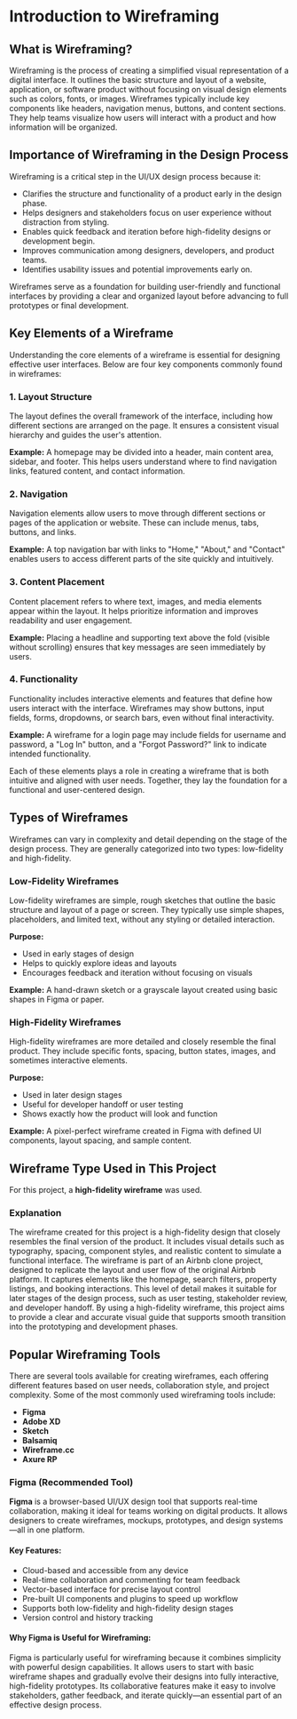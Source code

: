 # Introduction to Wireframing

## What is Wireframing?

Wireframing is the process of creating a simplified visual representation of a digital interface. It outlines the basic structure and layout of a website, application, or software product without focusing on visual design elements such as colors, fonts, or images.
Wireframes typically include key components like headers, navigation menus, buttons, and content sections. They help teams visualize how users will interact with a product and how information will be organized.

## Importance of Wireframing in the Design Process

Wireframing is a critical step in the UI/UX design process because it:

- Clarifies the structure and functionality of a product early in the design phase.
- Helps designers and stakeholders focus on user experience without distraction from styling.
- Enables quick feedback and iteration before high-fidelity designs or development begin.
- Improves communication among designers, developers, and product teams.
- Identifies usability issues and potential improvements early on.

Wireframes serve as a foundation for building user-friendly and functional interfaces by providing a clear and organized layout before advancing to full prototypes or final development.

## Key Elements of a Wireframe

Understanding the core elements of a wireframe is essential for designing effective user interfaces. Below are four key components commonly found in wireframes:

### 1. Layout Structure

The layout defines the overall framework of the interface, including how different sections are arranged on the page. It ensures a consistent visual hierarchy and guides the user's attention.

**Example:** A homepage may be divided into a header, main content area, sidebar, and footer. This helps users understand where to find navigation links, featured content, and contact information.

### 2. Navigation

Navigation elements allow users to move through different sections or pages of the application or website. These can include menus, tabs, buttons, and links.

**Example:** A top navigation bar with links to "Home," "About," and "Contact" enables users to access different parts of the site quickly and intuitively.

### 3. Content Placement

Content placement refers to where text, images, and media elements appear within the layout. It helps prioritize information and improves readability and user engagement.

**Example:** Placing a headline and supporting text above the fold (visible without scrolling) ensures that key messages are seen immediately by users.

### 4. Functionality

Functionality includes interactive elements and features that define how users interact with the interface. Wireframes may show buttons, input fields, forms, dropdowns, or search bars, even without final interactivity.

**Example:** A wireframe for a login page may include fields for username and password, a "Log In" button, and a "Forgot Password?" link to indicate intended functionality.

Each of these elements plays a role in creating a wireframe that is both intuitive and aligned with user needs. Together, they lay the foundation for a functional and user-centered design.

## Types of Wireframes

Wireframes can vary in complexity and detail depending on the stage of the design process. They are generally categorized into two types: low-fidelity and high-fidelity.

### Low-Fidelity Wireframes

Low-fidelity wireframes are simple, rough sketches that outline the basic structure and layout of a page or screen. They typically use simple shapes, placeholders, and limited text, without any styling or detailed interaction.

**Purpose:**
- Used in early stages of design
- Helps to quickly explore ideas and layouts
- Encourages feedback and iteration without focusing on visuals

**Example:** A hand-drawn sketch or a grayscale layout created using basic shapes in Figma or paper.

### High-Fidelity Wireframes

High-fidelity wireframes are more detailed and closely resemble the final product. They include specific fonts, spacing, button states, images, and sometimes interactive elements.

**Purpose:**
- Used in later design stages
- Useful for developer handoff or user testing
- Shows exactly how the product will look and function

**Example:** A pixel-perfect wireframe created in Figma with defined UI components, layout spacing, and sample content.

## Wireframe Type Used in This Project

For this project, a **high-fidelity wireframe** was used.

### Explanation

The wireframe created for this project is a high-fidelity design that closely resembles the final version of the product. It includes visual details such as typography, spacing, component styles, and realistic content to simulate a functional interface.
The wireframe is part of an Airbnb clone project, designed to replicate the layout and user flow of the original Airbnb platform. It captures elements like the homepage, search filters, property listings, and booking interactions. This level of detail makes it suitable for later stages of the design process, such as user testing, stakeholder review, and developer handoff.
By using a high-fidelity wireframe, this project aims to provide a clear and accurate visual guide that supports smooth transition into the prototyping and development phases.

## Popular Wireframing Tools

There are several tools available for creating wireframes, each offering different features based on user needs, collaboration style, and project complexity. Some of the most commonly used wireframing tools include:

- **Figma**
- **Adobe XD**
- **Sketch**
- **Balsamiq**
- **Wireframe.cc**
- **Axure RP**

### Figma (Recommended Tool)

**Figma** is a browser-based UI/UX design tool that supports real-time collaboration, making it ideal for teams working on digital products. It allows designers to create wireframes, mockups, prototypes, and design systems—all in one platform.

#### Key Features:

- Cloud-based and accessible from any device
- Real-time collaboration and commenting for team feedback
- Vector-based interface for precise layout control
- Pre-built UI components and plugins to speed up workflow
- Supports both low-fidelity and high-fidelity design stages
- Version control and history tracking

#### Why Figma is Useful for Wireframing:

Figma is particularly useful for wireframing because it combines simplicity with powerful design capabilities. It allows users to start with basic wireframe shapes and gradually evolve their designs into fully interactive, high-fidelity prototypes. Its collaborative features make it easy to involve stakeholders, gather feedback, and iterate quickly—an essential part of an effective design process.
